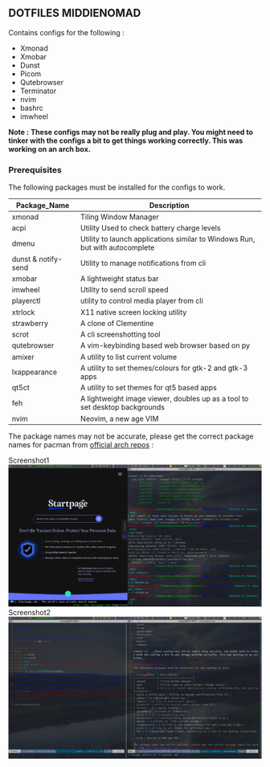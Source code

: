 ## DOTFILES MIDDIENOMAD ##
Contains configs for the following : 
+ Xmonad
+ Xmobar
+ Dunst
+ Picom
+ Qutebrowser
+ Terminator
+ nvim
+ bashrc
+ imwheel

**Note :**  __These configs may not be really plug and play. You might need to tinker with the configs a bit to get things working correctly. This was working on an arch box.__

### Prerequisites ###
The following packages must be installed for the configs to work.

| Package_Name  | Description           |
|---------------|-----------------------|
| xmonad        | Tiling Window Manager |
| acpi          | Utility Used to check battery charge levels |
| dmenu         | Utility to launch applications similar to Windows Run, but with autocomplete | 
| dunst & notify-send | Utility to manage notifications from cli |
| xmobar | A lightweight status bar |
| imwheel | Utility to send scroll speed |
| playerctl | utility to control media player from cli |
| xtrlock | X11 native screen locking utility | 
| strawberry | A clone of Clementine | 
| scrot | A cli screenshotting tool | 
| qutebrowser | A vim-keybinding based web browser based on py | 
| amixer | A utility to  list current volume | 
| lxappearance | A utility to set themes/colours for gtk-2 and gtk-3 apps | 
| qt5ct | A utility to set themes for qt5 based apps | 
| feh | A lightweight image viewer, doubles up as a tool to set desktop backgrounds |
| nvim | Neovim, a new age VIM | 

The package names may not be accurate, please get the correct package names for pacman from [official arch repos](https://www.archlinux.org/packages/) : 


Screenshot1 ![QUTEBROWSER](https://github.com/middieNomad/lenovodotfiles/raw/main/pngs/qutebrowser_xmobar.png)
Screenshot2 ![VIM](https://github.com/middieNomad/lenovodotfiles/raw/main/pngs/vi_terminator.png)

